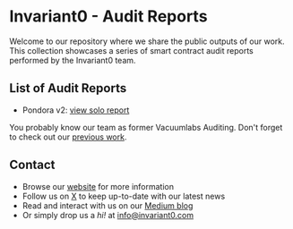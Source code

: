 # Invariant0 - Audit Reports
Welcome to our repository where we share the public outputs of our work. This collection showcases a series of smart contract audit reports performed by the Invariant0 team.

## List of Audit Reports
* Pondora v2: [view solo report](./reports/pondora-v2-v1.0.pdf)

You probably know our team as former Vacuumlabs Auditing. Don't forget to check out our [previous work](https://github.com/Invariant-0/vacuumlabs-audits).

## Contact
* Browse our [website](https://invariant0.com/) for more information
* Follow us on [X](https://x.com/invariant0_com) to keep up-to-date with our latest news
* Read and interact with us on our [Medium blog](https://medium.com/@invariant0)
* Or simply drop us a *hi!* at [info@invariant0.com](mailto:info@invariant0.com)
